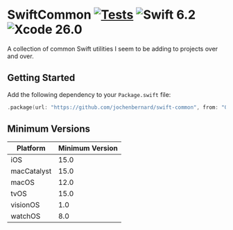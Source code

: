 # SwiftCommon [![Tests](https://github.com/jochenbernard/swift-common/actions/workflows/tests.yml/badge.svg)](https://github.com/jochenbernard/swift-common/actions/workflows/tests.yml) ![Swift 6.2](https://img.shields.io/badge/Swift-6.2-f05138?style=flat) ![Xcode 26.0](https://img.shields.io/badge/Xcode-26.0-0071e3?style=flat)

A collection of common Swift utilities I seem to be adding to projects over and over.

## Getting Started

Add the following dependency to your `Package.swift` file:

```Swift
.package(url: "https://github.com/jochenbernard/swift-common", from: "0.0.0")
```

## Minimum Versions

| Platform    | Minimum Version |
| ----------- | --------------- |
| iOS         | 15.0            |
| macCatalyst | 15.0            |
| macOS       | 12.0            |
| tvOS        | 15.0            |
| visionOS    | 1.0             |
| watchOS     | 8.0             |
